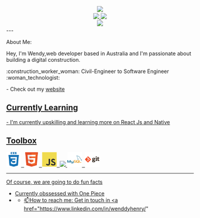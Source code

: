 <div class = "container" align="center" >
  <img src ="https://media.giphy.com/media/v1.Y2lkPTc5MGI3NjExcjQ1bGNsNzBzc2x5NHB5ZTQ2cGVoYWJ1ZGxlbTBrbXhwdHQ1a2ZieiZlcD12MV9pbnRlcm5hbF9naWZfYnlfaWQmY3Q9cw/QGoxu7KIgMPvKFP3ze/giphy.gif" width ="15%" />
  <div class ="badges">
    <a href ="https://www.linkedin.com/in/wenddyhenry/">
      <img src="https://img.shields.io/badge/Linkedin-blue?style=for-the-badge&logo=linkedin&logoColor=white"/>
    </a>
    <a href ="https://wendddyh.github.io/whcodes/">
      <img src="https://img.shields.io/badge/portfolio-pink?style=for-the-badge&logo=website&logoColor=white" />
    </a>
  </div>
  <div id="visit">
    <img src ="https://komarev.com/ghpvc/?username=wendddyh&color=yellowgreen"/>
  </div>
</div>
<div class ="about" align="left">
    ---
  <p>About Me:</p>
  <p>Hey, I'm Wendy,web developer based in Australia and I'm passionate about building a digital construction.
  <p>:construction_worker_woman: Civil-Engineer to Software Engineer :woman_technologist: </p>
  - Check out my <a href ="https://wendddyh.github.io/whcodes/" /> website

  <H2> Currently Learning</H2>
  - I'm currently upskilling and learning more on React Js and Native

  <h2>Toolbox</h2>
  <div>
  <img src="https://github.com/devicons/devicon/blob/master/icons/css3/css3-plain-wordmark.svg"  title="CSS3" alt="CSS" width="40" height="40"/>&nbsp;
  <img src="https://github.com/devicons/devicon/blob/master/icons/html5/html5-original.svg" title="HTML5" alt="HTML" width="40" height="40"/>&nbsp;
  <img src="https://github.com/devicons/devicon/blob/master/icons/javascript/javascript-original.svg" title="JavaScript" alt="JavaScript" width="40" height="40"/>&nbsp;
  <img src="https://cdn.jsdelivr.net/gh/devicons/devicon@latest/icons/ruby/ruby-plain-wordmark.svg" />   
  <img src="https://github.com/devicons/devicon/blob/master/icons/mysql/mysql-original-wordmark.svg" title="MySQL"  alt="MySQL" width="40" height="40"/>&nbsp;
  <img src="https://github.com/devicons/devicon/blob/master/icons/git/git-original-wordmark.svg" title="Git" **alt="Git" width="40" height="40"/>
</div>

  ---

  Of course, we are going to do fun facts
  - Currently obssessed with One Piece
  - - :mailbox:How to reach me: Get in touch in <a href="https://www.linkedin.com/in/wenddyhenry/"

</div>



   



